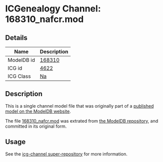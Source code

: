 # ICGenealogy Channel: 168310\_nafcr.mod

## Details

Name | Description
---- | -----------
ModelDB id | [168310](http://senselab.med.yale.edu/ModelDB/ShowModel.cshtml?model=168310)
ICG id | [4622](http://icg.neurotheory.ox.ac.uk/channels/2/4622)
ICG Class | [Na](http://icg.neurotheory.ox.ac.uk/channels/2)

## Description

This is a single channel model file that was originally part of a [published model on the ModelDB website](http://senselab.med.yale.edu/mModelDB/ShowModel.cshtml?model=168310).

The file [168310\_nafcr.mod](168310_nafcr.mod) was extrated from [the ModelDB repository](http://senselab.med.yale.edu/ModelDB/ShowModel.cshtml?model=168310), and committed in its original form.

## Usage

See the [icg-channel super-repository](https://github.com/icgenealogy/icg-channels) for more information.